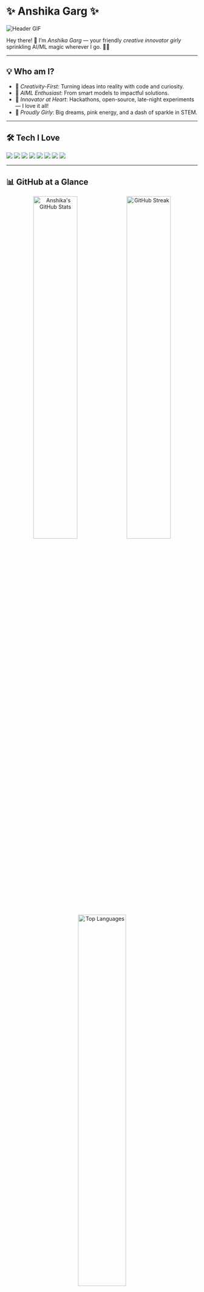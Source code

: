 # ✨ Anshika Garg ✨

![Header GIF](https://media.giphy.com/media/v1.Y2lkPTc5MGI3NjExdHRrYXI4bDZyZ2d5YjJkNzlrYWI0a2MwZzVoZHRsNmRnaXkxZnptbyZlcD12MV9naWZzX3NlYXJjaCZjdD1n/rANq7L91fS26g/giphy.gif)

Hey there! 👋 I’m *Anshika Garg* — your friendly *creative innovator girly* sprinkling AI/ML magic wherever I go. 💫✨

---

## 💡 Who am I?

- 🎀 *Creativity-First*: Turning ideas into reality with code and curiosity.
- 🤖 *AIML Enthusiast*: From smart models to impactful solutions.
- 🚀 *Innovator at Heart*: Hackathons, open-source, late-night experiments — I love it all!
- 🌸 *Proudly Girly*: Big dreams, pink energy, and a dash of sparkle in STEM.

---

## 🛠 Tech I Love

<p>
  <img src="https://img.shields.io/badge/Python-3776AB?style=for-the-badge&logo=python&logoColor=white"/>
  <img src="https://img.shields.io/badge/TensorFlow-FF6F00?style=for-the-badge&logo=tensorflow&logoColor=white"/>
  <img src="https://img.shields.io/badge/Scikit--Learn-F7931E?style=for-the-badge&logo=scikit-learn&logoColor=white"/>
  <img src="https://img.shields.io/badge/Keras-D00000?style=for-the-badge&logo=keras&logoColor=white"/>
  <img src="https://img.shields.io/badge/Colab-F9AB00?style=for-the-badge&logo=googlecolab&logoColor=white"/>
  <img src="https://img.shields.io/badge/VS%20Code-007ACC?style=for-the-badge&logo=visualstudiocode&logoColor=white"/>
  <img src="https://img.shields.io/badge/Git-F05032?style=for-the-badge&logo=git&logoColor=white"/>
  <img src="https://img.shields.io/badge/GitHub-181717?style=for-the-badge&logo=github&logoColor=white"/>
</p>

---

## 📊 GitHub at a Glance

<p align="center">
  <img src="https://github-readme-stats.vercel.app/api?username=YOUR_GITHUB_USERNAME&show_icons=true&theme=ayu-mirage&hide_border=true" alt="Anshika's GitHub Stats" width="48%"/>
  <img src="https://github-readme-streak-stats.herokuapp.com?user=YOUR_GITHUB_USERNAME&theme=ayu-mirage&hide_border=true" alt="GitHub Streak" width="48%"/>
</p>

<p align="center">
  <img src="https://github-readme-stats.vercel.app/api/top-langs/?username=YOUR_GITHUB_USERNAME&layout=compact&theme=ayu-mirage&hide_border=true" alt="Top Languages" width="50%"/>
</p>

---

## ✨ Let’s Connect!

If you vibe with *AI*, big ideas, and girly innovation — come say hi!

- 💼 *Portfolio:* [Your Portfolio Link](https://your-portfolio-link.com)
- 🐙 *GitHub:* [YOUR_GITHUB_USERNAME](https://github.com/YOUR_GITHUB_USERNAME)
- 💼 *LinkedIn:* [Your LinkedIn](https://www.linkedin.com/in/yourprofile)

---

Keep creating. Keep dreaming. Keep being you. 💖
